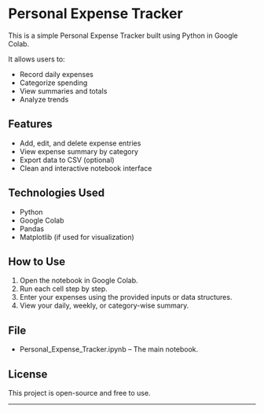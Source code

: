 # Personal Expense Tracker

This is a simple Personal Expense Tracker built using Python in Google Colab.

It allows users to:
- Record daily expenses
- Categorize spending
- View summaries and totals
- Analyze trends

## Features
- Add, edit, and delete expense entries
- View expense summary by category
- Export data to CSV (optional)
- Clean and interactive notebook interface

## Technologies Used
- Python
- Google Colab
- Pandas
- Matplotlib (if used for visualization)

## How to Use
1. Open the notebook in Google Colab.
2. Run each cell step by step.
3. Enter your expenses using the provided inputs or data structures.
4. View your daily, weekly, or category-wise summary.

## File
- Personal_Expense_Tracker.ipynb – The main notebook.

## License
This project is open-source and free to use.

---
